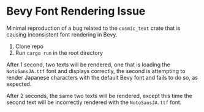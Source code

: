# Bevy Font Rendering Issue

Minimal reproduction of a bug related to the `cosmic_text` crate that is causing inconsistent font rendering in Bevy. 

1. Clone repo
2. Run `cargo run` in the root directory

After 1 second, two texts will be rendered, one that is loading the `NotoSansJA.ttf` font and displays correctly, the second is attempting to render Japanese characters with the default Bevy font and fails to do so, as expected.

After 2 seconds, the same two texts will be rendered, except this time the second text will be incorrectly rendered with the `NotoSansJA.ttf` font.
